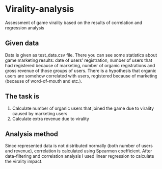 # Virality-analysis
Assessment of game virality based on the results of correlation and regression analysis

## Given data

Data is given as test_data.csv file. There you can see some statistics about game marketing results: date of users' registration, number of users that had registered because of marketing, number of organic registrations and gross revenue of those groups of users. There is a hypothesis that organic users are somehow correlated with users, registered because of marketing (because of word-of-mouth and etc.). 

## The task is

1. Calculate number of organic users that joined the game due to virality caused by marketing users
2. Calculate extra revenue due to virality 

## Analysis method

Since represented data is not distributed normally (both number of users and revenue), correlation is calculated using Spearmen coefficient. After data-filtering and correlation analysis I used linear regression to calculate the virality impact.
